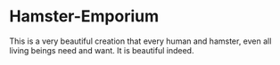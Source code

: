 # Hamster-Emporium

This is a very beautiful creation that every human and hamster, even all living beings need and want. It is beautiful indeed.
